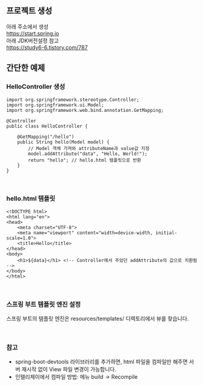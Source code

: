 ## 프로젝트 생성
아래 주소에서 생성<br>
<https://start.spring.io> <br>
아래 JDK버전설정 참고 <br>
<https://study6-6.tistory.com/787>
<br>

## 간단한 예제
### HelloController 생성

```
import org.springframework.stereotype.Controller;
import org.springframework.ui.Model;
import org.springframework.web.bind.annotation.GetMapping;

@Controller
public class HelloController {

    @GetMapping("/hello")
    public String hello(Model model) {
        // Model 객체 가져와 attributeName과 value값 지정
        model.addAttribute("data", "Hello, World!");
        return "hello"; // hello.html 템플릿으로 반환
    }
}
```
<br>

### hello.html 템플릿
```
<!DOCTYPE html>
<html lang="en">
<head>
    <meta charset="UTF-8">
    <meta name="viewport" content="width=device-width, initial-scale=1.0">
    <title>Hello</title>
</head>
<body>
    <h1>${data}</h1> <!-- Controller에서 주었던 addAttribute의 값으로 치환됨 -->
</body>
</html>
```
<br>

### 스프링 부트 템플릿 엔진 설정
스프링 부트의 템플릿 엔진은 resources/templates/ 디렉토리에서 뷰를 찾습니다.

<br>

### 참고
* spring-boot-devtools 라이브러리를 추가하면, html 파일을 컴파일만 해주면 서버 재시작 없이 View 파일 변경이 가능합니다.
* 인텔리제이에서 컴파일 방법: 메뉴 build -> Recompile
